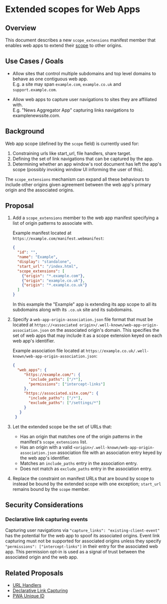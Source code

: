 # Extended scopes for Web Apps

## Overview

This document describes a new `scope_extensions` manifest member that enables
web apps to extend their
[scope](https://www.w3.org/TR/appmanifest/#understanding-scope) to other
origins.

## Use Cases / Goals

- Allow sites that control multiple subdomains and top level domains to behave
  as one contiguous web app.\
  E.g. a site may span `example.com`, `example.co.uk` and `support.example.com`.

- Allow web apps to capture user navigations to sites they are affiliated with.\
  E.g. "News Aggregator App" capturing links navigations to examplenewssite.com.

## Background

Web app scope (defined by the `scope` field) is currently used for:
1. Constraining urls like start_url, file handlers, share target.
1. Defining the set of link navigations that can be captured by the app.
1. Determining whether an app window's root document has left the app's scope
   (possibly invoking window UI informing the user of this).

The `scope_extensions` mechanism can expand all these behaviours to include
other origins given agreement between the web app's primary origin and the
associated origins.

## Proposal

1. Add a `scope_extensions` member to the web app manifest specifying a list of
   origin patterns to associate with.

   Example manifest located at `https://example.com/manifest.webmanifest`:
   ```json
   {
     "id": "",
     "name": "Example",
     "display": "standalone",
     "start_url": "/index.html",
     "scope_extensions": [
       {"origin": "*.example.com"},
       {"origin": "example.co.uk"},
       {"origin": "*.example.co.uk"}
     ]
   }
   ```
   In this example the "Example" app is extending its app scope to all its
   subdomains along with its `.co.uk` site and its subdomains.

1. Specify a `web-app-origin-association.json` file format that must be located
   at `https://<associated origin>/.well-known/web-app-origin-association.json`
   on the associated origin's domain. This specifies the set of web apps that
   may include it as a scope extension keyed on each web app's identifier.

   Example association file located at
   `https://example.co.uk/.well-known/web-app-origin-association.json`:
   ```json
   {
     "web_apps": {
        "https://example.com/": {
          "include_paths": ["/*"],
          "permissions": ["intercept-links"]
        },
        "https://associated.site.com/": {
          "include_paths": ["/*"],
          "exclude_paths": ["/settings/*"]
        }
      }
    }
   ```

1. Let the extended scope be the set of URLs that:
    - Has an origin that matches one of the origin patterns in the manifest's
      `scope_extensions` list.
    - Has an origin with a valid
      `<origin>/.well-known/web-app-origin-association.json` association file
      with an association entry keyed by the web app's identifier.
    - Matches an `include_paths` entry in the association entry.
    - Does not match as `exclude_paths` entry in the association entry.

1. Replace the constraint on manifest URLs that are bound by scope to instead be
   bound by the extended scope with one exception; `start_url` remains bound by
   the `scope` member.

## Security Considerations

### Declarative link capturing events

Capturing user navigations via `"capture_links": "existing-client-event"` has
the potential for the web app to spoof its associated origins. Event link
capturing must not be supported for associated origins unless they specify
`"permissions": ["intercept-links"]` in their entry for the associated web app.
This permission opt-in is used as a signal of trust between the associated
origin and the web app.


## Related Proposals

- [URL Handlers](https://github.com/WICG/pwa-url-handler/blob/main/explainer.md)
- [Declarative Link Capturing](https://github.com/WICG/sw-launch/blob/main/declarative_link_capturing.md)
- [PWA Unique ID](https://github.com/philloooo/pwa-unique-id/blob/main/explainer.md)
